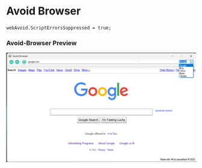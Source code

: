 # Avoid Browser

```
webAvoid.ScriptErrorsSuppressed = true;
```

### Avoid-Browser Preview
![This is an image](https://github.com/yarzardhiyit/yarzardhiyit/blob/main/avoidBcc.png)
